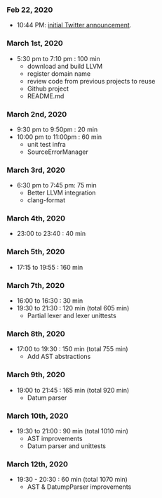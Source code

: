 ### Feb 22, 2020
- 10:44 PM: [initial Twitter announcement](https://twitter.com/tmikov/status/1231469792399220736).

### March 1st, 2020
- 5:30 pm to 7:10 pm : 100 min
    - download and build LLVM
    - register domain name
    - review code from previous projects to reuse
    - Github project
    - README.md

### March 2nd, 2020
-  9:30 pm to  9:50pm : 20 min
- 10:00 pm to 11:00pm : 60 min
    - unit test infra
    - SourceErrorManager

### March 3rd, 2020
- 6:30 pm to 7:45 pm: 75 min
    - Better LLVM integration
    - clang-format

### March 4th, 2020
- 23:00 to 23:40 : 40 min

### March 5th, 2020
- 17:15 to 19:55 : 160 min

### March 7th, 2020
- 16:00 to 16:30 : 30 min
- 19:30 to 21:30 : 120 min  (total 605 min)
    - Partial lexer and lexer unittests

### March 8th, 2020
- 17:00 to 19:30 : 150 min (total 755 min)
    - Add AST abstractions

### March 9th, 2020
- 19:00 to 21:45 : 165 min (total 920 min)
    - Datum parser

### March 10th, 2020
- 19:30 to 21:00 : 90 min (total 1010 min)
    - AST improvements
    - Datum parser and unittests

### March 12th, 2020
- 19:30 - 20:30 : 60 min (total 1070 min)
    - AST & DatumpParser improvements
